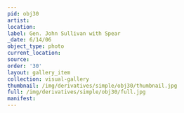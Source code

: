 ```yaml
---
pid: obj30
artist: 
location: 
label: Gen. John Sullivan with Spear
_date: 6/14/06
object_type: photo
current_location: 
source: 
order: '30'
layout: gallery_item
collection: visual-gallery
thumbnail: /img/derivatives/simple/obj30/thumbnail.jpg
full: /img/derivatives/simple/obj30/full.jpg
manifest: 
---
```

